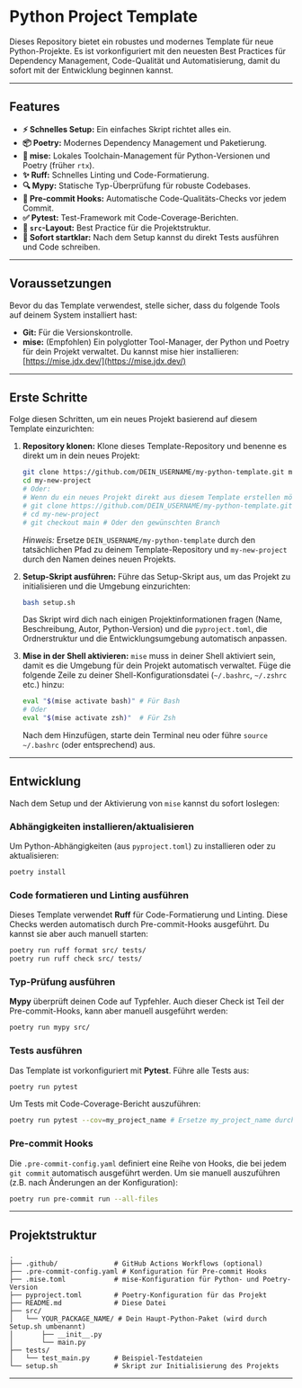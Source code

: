 # Python Project Template

Dieses Repository bietet ein robustes und modernes Template für neue Python-Projekte. Es ist vorkonfiguriert mit den neuesten Best Practices für Dependency Management, Code-Qualität und Automatisierung, damit du sofort mit der Entwicklung beginnen kannst.

---

## Features

* **⚡️ Schnelles Setup:** Ein einfaches Skript richtet alles ein.
* **📦 Poetry:** Modernes Dependency Management und Paketierung.
* **🐍 mise:** Lokales Toolchain-Management für Python-Versionen und Poetry (früher `rtx`).
* **✨ Ruff:** Schnelles Linting und Code-Formatierung.
* **🔍 Mypy:** Statische Typ-Überprüfung für robuste Codebases.
* **🚫 Pre-commit Hooks:** Automatische Code-Qualitäts-Checks vor jedem Commit.
* **✅ Pytest:** Test-Framework mit Code-Coverage-Berichten.
* **📁 `src`-Layout:** Best Practice für die Projektstruktur.
* **🚀 Sofort startklar:** Nach dem Setup kannst du direkt Tests ausführen und Code schreiben.

---

## Voraussetzungen

Bevor du das Template verwendest, stelle sicher, dass du folgende Tools auf deinem System installiert hast:

* **Git:** Für die Versionskontrolle.
* **mise:** (Empfohlen) Ein polyglotter Tool-Manager, der Python und Poetry für dein Projekt verwaltet. Du kannst mise hier installieren: [https://mise.jdx.dev/](https://mise.jdx.dev/)

---

## Erste Schritte

Folge diesen Schritten, um ein neues Projekt basierend auf diesem Template einzurichten:

1.  **Repository klonen:**
    Klone dieses Template-Repository und benenne es direkt um in dein neues Projekt:
    ```bash
    git clone https://github.com/DEIN_USERNAME/my-python-template.git my-new-project
    cd my-new-project
    # Oder:
    # Wenn du ein neues Projekt direkt aus diesem Template erstellen möchtest (ohne den Template-Verlauf):
    # git clone https://github.com/DEIN_USERNAME/my-python-template.git my-new-project --no-checkout
    # cd my-new-project
    # git checkout main # Oder den gewünschten Branch
    ```
    *Hinweis:* Ersetze `DEIN_USERNAME/my-python-template` durch den tatsächlichen Pfad zu deinem Template-Repository und `my-new-project` durch den Namen deines neuen Projekts.

2.  **Setup-Skript ausführen:**
    Führe das Setup-Skript aus, um das Projekt zu initialisieren und die Umgebung einzurichten:
    ```bash
    bash setup.sh
    ```
    Das Skript wird dich nach einigen Projektinformationen fragen (Name, Beschreibung, Autor, Python-Version) und die `pyproject.toml`, die Ordnerstruktur und die Entwicklungsumgebung automatisch anpassen.

3.  **Mise in der Shell aktivieren:**
    `mise` muss in deiner Shell aktiviert sein, damit es die Umgebung für dein Projekt automatisch verwaltet. Füge die folgende Zeile zu deiner Shell-Konfigurationsdatei (`~/.bashrc`, `~/.zshrc` etc.) hinzu:
    ```bash
    eval "$(mise activate bash)" # Für Bash
    # Oder
    eval "$(mise activate zsh)"  # Für Zsh
    ```
    Nach dem Hinzufügen, starte dein Terminal neu oder führe `source ~/.bashrc` (oder entsprechend) aus.

---

## Entwicklung

Nach dem Setup und der Aktivierung von `mise` kannst du sofort loslegen:

### Abhängigkeiten installieren/aktualisieren

Um Python-Abhängigkeiten (aus `pyproject.toml`) zu installieren oder zu aktualisieren:

```bash
poetry install
```

### Code formatieren und Linting ausführen

Dieses Template verwendet **Ruff** für Code-Formatierung und Linting. Diese Checks werden automatisch durch Pre-commit-Hooks ausgeführt. Du kannst sie aber auch manuell starten:

```bash
poetry run ruff format src/ tests/
poetry run ruff check src/ tests/
```

### Typ-Prüfung ausführen

**Mypy** überprüft deinen Code auf Typfehler. Auch dieser Check ist Teil der Pre-commit-Hooks, kann aber manuell ausgeführt werden:

```bash
poetry run mypy src/
```

### Tests ausführen

Das Template ist vorkonfiguriert mit **Pytest**. Führe alle Tests aus:

```bash
poetry run pytest
```

Um Tests mit Code-Coverage-Bericht auszuführen:

```bash
poetry run pytest --cov=my_project_name # Ersetze my_project_name durch deinen Paketnamen
```

### Pre-commit Hooks

Die `.pre-commit-config.yaml` definiert eine Reihe von Hooks, die bei jedem `git commit` automatisch ausgeführt werden. Um sie manuell auszuführen (z.B. nach Änderungen an der Konfiguration):

```bash
poetry run pre-commit run --all-files
```

---

## Projektstruktur

```
.
├── .github/              # GitHub Actions Workflows (optional)
├── .pre-commit-config.yaml # Konfiguration für Pre-commit Hooks
├── .mise.toml            # mise-Konfiguration für Python- und Poetry-Version
├── pyproject.toml        # Poetry-Konfiguration für das Projekt
├── README.md             # Diese Datei
├── src/
│   └── YOUR_PACKAGE_NAME/ # Dein Haupt-Python-Paket (wird durch Setup.sh umbenannt)
│       ├── __init__.py
│       └── main.py
├── tests/
│   └── test_main.py      # Beispiel-Testdateien
└── setup.sh              # Skript zur Initialisierung des Projekts
```

---
